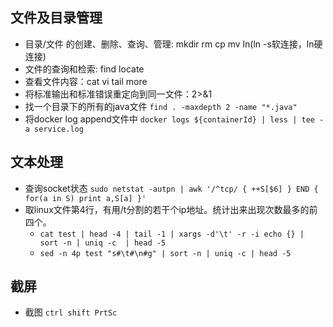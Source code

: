 ## 文件及目录管理

- 目录/文件 的创建、删除、查询、管理: mkdir rm cp mv ln(ln -s软连接，ln硬连接)
- 文件的查询和检索: find locate
- 查看文件内容：cat vi tail more
- 将标准输出和标准错误重定向到同一文件：2>&1
- 找一个目录下的所有的java文件 `find . -maxdepth 2 -name "*.java"`
- 将docker log append文件中 `docker logs ${containerId} | less | tee -a service.log`

## 文本处理

- 查询socket状态 `sudo netstat -autpn | awk '/^tcp/ { ++S[$6] } END { for(a in S) print a,S[a] }'`
- 取linux文件第4行，有用/t分割的若干个ip地址。统计出来出现次数最多的前四个。
    * `cat test | head -4 | tail -1 | xargs -d'\t' -r -i echo {} | sort -n | uniq -c  | head -5`
    * `sed -n 4p test "s#\t#\n#g" | sort -n | uniq -c | head -5`

## 截屏

- 截图 `ctrl shift PrtSc`